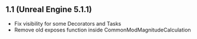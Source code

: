 ## 1.1 (Unreal Engine 5.1.1)
- Fix visibility for some Decorators and Tasks
- Remove old exposes function inside CommonModMagnitudeCalculation